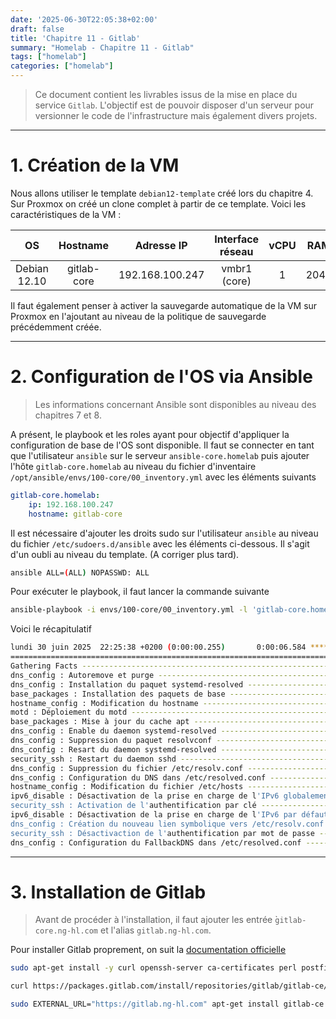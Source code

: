 ```yaml
---
date: '2025-06-30T22:05:38+02:00'
draft: false
title: 'Chapitre 11 - Gitlab'
summary: "Homelab - Chapitre 11 - Gitlab"
tags: ["homelab"]
categories: ["homelab"]
---
```


> Ce document contient les livrables issus de la mise en place du service `Gitlab`. L'objectif est de pouvoir disposer d'un serveur pour versionner le code de l'infrastructure mais également divers projets.

---

# 1. Création de la VM

Nous allons utiliser le template `debian12-template` créé lors du chapitre 4. Sur Proxmox on créé un clone complet à partir de ce template. Voici les caractéristiques de la VM :

| OS      | Hostname     | Adresse IP | Interface réseau | vCPU    | RAM   | Stockage
|:-:    |:-:    |:-:    |:-:    |:-:    |:-:    |:-:
| Debian 12.10     | gitlab-core      | 192.168.100.247    | vmbr1 (core)    | 1     | 2048   | 20Gio

Il faut également penser à activer la sauvegarde automatique de la VM sur Proxmox en l'ajoutant au niveau de la politique de sauvegarde précédemment créée.

---

# 2. Configuration de l'OS via Ansible

> Les informations concernant Ansible sont disponibles au niveau des chapitres 7 et 8.

A présent, le playbook et les roles ayant pour objectif d'appliquer la configuration de base de l'OS sont disponible. Il faut se connecter en tant que l'utilisateur `ansible` sur le serveur `ansible-core.homelab` puis ajouter l'hôte `gitlab-core.homelab` au niveau du fichier d'inventaire `/opt/ansible/envs/100-core/00_inventory.yml` avec les éléments suivants

```yml
gitlab-core.homelab:
    ip: 192.168.100.247
    hostname: gitlab-core
```

Il est nécessaire d'ajouter les droits sudo sur l'utilisateur `ansible` au niveau du fichier `/etc/sudoers.d/ansible` avec les éléments ci-dessous. Il s'agit d'un oubli au niveau du template. (A corriger plus tard).

```bash
ansible ALL=(ALL) NOPASSWD: ALL
```

Pour exécuter le playbook, il faut lancer la commande suivante

```bash
ansible-playbook -i envs/100-core/00_inventory.yml -l 'gitlab-core.homelab,' playbooks/00_config_vm.yml
```

Voici le récapitulatif

```bash
lundi 30 juin 2025  22:25:38 +0200 (0:00:00.255)       0:00:06.584 ************ 
=============================================================================== 
Gathering Facts ----------------------------------------------------------------------------------------------------------- 0.99s
dns_config : Autoremove et purge ------------------------------------------------------------------------------------------ 0.56s
dns_config : Installation du paquet systemd-resolved ---------------------------------------------------------------------- 0.45s
base_packages : Installation des paquets de base -------------------------------------------------------------------------- 0.45s
hostname_config : Modification du hostname -------------------------------------------------------------------------------- 0.43s
motd : Déploiement du motd ------------------------------------------------------------------------------------------------ 0.43s
base_packages : Mise à jour du cache apt ---------------------------------------------------------------------------------- 0.38s
dns_config : Enable du daemon systemd-resolved ---------------------------------------------------------------------------- 0.38s
dns_config : Suppression du paquet resolvconf ----------------------------------------------------------------------------- 0.33s
dns_config : Resart du daemon systemd-resolved ---------------------------------------------------------------------------- 0.29s
security_ssh : Restart du daemon sshd ------------------------------------------------------------------------------------- 0.26s
dns_config : Suppression du fichier /etc/resolv.conf ---------------------------------------------------------------------- 0.18s
dns_config : Configuration du DNS dans /etc/resolved.conf ----------------------------------------------------------------- 0.18s
hostname_config : Modification du fichier /etc/hosts ---------------------------------------------------------------------- 0.18s
ipv6_disable : Désactivation de la prise en charge de l'IPv6 globalement -------------------------------------------------- 0.18s
security_ssh : Activation de l'authentification par clé ------------------------------------------------------------------- 0.13s
ipv6_disable : Désactivation de la prise en charge de l'IPv6 par défaut --------------------------------------------------- 0.13s
dns_config : Création du nouveau lien symbolique vers /etc/resolv.conf ---------------------------------------------------- 0.13s
security_ssh : Désactivaction de l'authentification par mot de passe ------------------------------------------------------ 0.13s
dns_config : Configuration du FallbackDNS dans /etc/resolved.conf --------------------------------------------------------- 0.13s
```

---

# 3. Installation de Gitlab

> Avant de procéder à l'installation, il faut ajouter les entrée ̀`gitlab-core.ng-hl.com` et l'alias `gitlab.ng-hl.com`.

Pour installer Gitlab proprement, on suit la [documentation officielle](https://about.gitlab.com/install/#debian)

```bash
sudo apt-get install -y curl openssh-server ca-certificates perl postfix
```

```bash
curl https://packages.gitlab.com/install/repositories/gitlab/gitlab-ce/script.deb.sh | sudo bash
```

```bash
sudo EXTERNAL_URL="https://gitlab.ng-hl.com" apt-get install gitlab-ce
```
